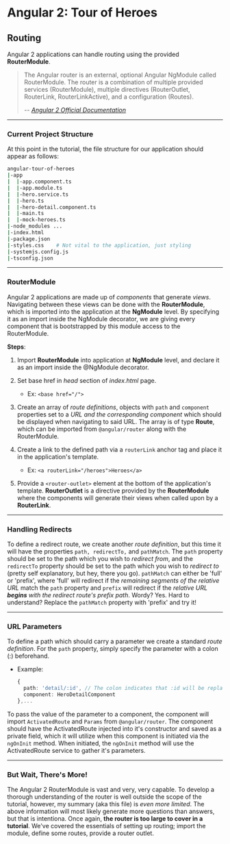 # Angular 2: Tour of Heroes

## Routing


Angular 2 applications can handle routing using the provided **RouterModule**.

> The Angular router is an external, optional Angular NgModule called RouterModule. The 
> router is a combination of multiple provided services (RouterModule), multiple directives
> (RouterOutlet, RouterLink, RouterLinkActive), and a configuration (Routes).
>
> -- <cite>[Angular 2 Official Documentation](https://angular.io/docs/ts/latest/tutorial/toh-pt5.html)</cite>

----------
### Current Project Structure

At this point in the tutorial, the file structure for our application should appear as follows:

```bash
angular-tour-of-heroes
|-app
|  |-app.component.ts
|  |-app.module.ts
|  |-hero.service.ts
|  |-hero.ts
|  |-hero-detail.component.ts
|  |-main.ts
|  |-mock-heroes.ts
|-node_modules ...
|-index.html
|-package.json
|-styles.css    # Not vital to the application, just styling
|-systemjs.config.js
|-tsconfig.json
```
----------
### RouterModule

Angular 2 applications are made up of _components_ that generate _views_. Navigating
  between these views can be done with the **RouterModule**, which is imported into
  the application at the **NgModule** level. By specifying it as an import inside
  the NgModule decorator, we are giving every component that is bootstrapped by
  this module access to the RouterModule.

**Steps**:

  1. Import **RouterModule** into application at **NgModule** level, and declare it
    as an import inside the @NgModule decorator.


  2. Set base href in _head_ section of _index.html_ page.
      - Ex: `<base href="/">`


  3. Create an array of _route definitions_, objects with `path` and `component` 
    properties set to a _URL and the corresponding component_ which should be displayed when 
    navigating to said URL. The array is of type **Route**, which can be imported
    from `@angular/router` along with the RouterModule.


  4. Create a link to the defined path via a `routerLink` anchor tag and place it in
    the application's template.
      - Ex: `<a routerLink="/heroes">Heroes</a>`


  5. Provide a `<router-outlet>` element at the bottom of the application's template.
    **RouterOutlet** is a directive provided by the **RouterModule** where
    the components will generate their views when called upon by a **RouterLink**.


----------
### Handling Redirects

To define a redirect route, we create another _route definition_, but this time
  it will have the properties `path, redirectTo,` and `pathMatch`. The `path` 
  property should be set to the path which you wish to _redirect from_, and the
  `redirectTo` property should be set to the path which you wish to _redirect to_
  (pretty self explanatory, but hey, there you go). `pathMatch` can either be 
  'full' or 'prefix', where 'full' will redirect if the _remaining segments
  of the relative URL_ match the `path` property and `prefix` will redirect if the
  _relative URL **begins** with the redirect route's prefix path_. Wordy? Yes. Hard to
  understand? Replace the `pathMatch` property with 'prefix' and try it!


----------
### URL Parameters

To define a path which should carry a parameter we create a standard _route
  definition_. For the `path` property, simply specify the parameter with a colon (:)
  beforehand.

  - Example:
      ```typescript
      {
        path: 'detail/:id', // The colon indicates that :id will be replaced with a parameter.
        component: HeroDetailComponent
      },...
      ```
To pass the value of the parameter to a component, the component will import `ActivatedRoute`
  and `Params` from `@angular/router`. The component should have the ActivatedRoute
  injected into it's constructor and saved as a private field, which it will
  utilize when this component is initiated via the `ngOnInit` method. When initiated,
  the `ngOnInit` method will use the ActivatedRoute service to gather it's parameters.


----------
### But Wait, There's More!

The Angular 2 RouterModule is vast and very, very capable. To develop a thorough
  understanding of the router is well outside the scope of the tutorial, however,
  my summary (aka this file) is _even more limited_. The above information will
  most likely generate more questions than answers, but that is intentiona. Once
  again, **the router is too large to cover in a tutorial**. We've covered
  the essentials of setting up routing; import the module, define some routes,
  provide a router outlet.
